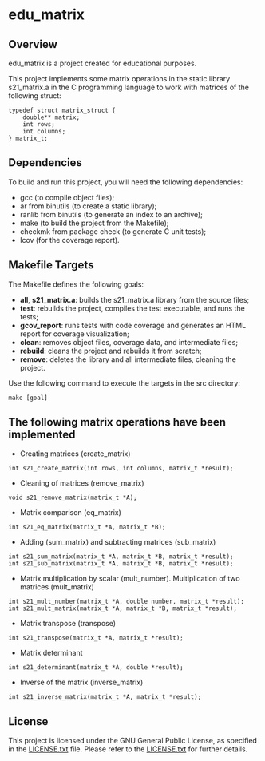 # edu_matrix
## Overview
edu_matrix is a project created for educational purposes.

This project implements some matrix operations in the static library s21_matrix.a in the C programming language to work with matrices of the following struct:
```
typedef struct matrix_struct {
    double** matrix;
    int rows;
    int columns;
} matrix_t;
```

## Dependencies
To build and run this project, you will need the following dependencies:
- gcc (to compile object files);
- ar from binutils (to create a static library);
- ranlib from binutils (to generate an index to an archive);
- make (to build the project from the Makefile);
- checkmk from package check (to generate C unit tests);
- lcov (for the coverage report).

## Makefile Targets
The Makefile defines the following goals:
- **all**, **s21_matrix.a**: builds the s21_matrix.a library from the source files;
- **test**: rebuilds the project, compiles the test executable, and runs the tests;
- **gcov_report**: runs tests with code coverage and generates an HTML report for coverage visualization;
- **clean**: removes object files, coverage data, and intermediate files;
- **rebuild**: cleans the project and rebuilds it from scratch;
- **remove**: deletes the library and all intermediate files, cleaning the project.

Use the following command to execute the targets in the src directory:
```
make [goal]
```

## The following matrix operations have been implemented
- Creating matrices (create_matrix)
```
int s21_create_matrix(int rows, int columns, matrix_t *result);
```
- Cleaning of matrices (remove_matrix)
```
void s21_remove_matrix(matrix_t *A);
```
- Matrix comparison (eq_matrix)
```
int s21_eq_matrix(matrix_t *A, matrix_t *B);
```
- Adding (sum_matrix) and subtracting matrices (sub_matrix)
```
int s21_sum_matrix(matrix_t *A, matrix_t *B, matrix_t *result);
int s21_sub_matrix(matrix_t *A, matrix_t *B, matrix_t *result);
```
- Matrix multiplication by scalar (mult_number). Multiplication of two matrices (mult_matrix)
```
int s21_mult_number(matrix_t *A, double number, matrix_t *result);
int s21_mult_matrix(matrix_t *A, matrix_t *B, matrix_t *result);
```
- Matrix transpose (transpose)
```
int s21_transpose(matrix_t *A, matrix_t *result);
```
- Matrix determinant
```
int s21_determinant(matrix_t *A, double *result);
```
- Inverse of the matrix (inverse_matrix)
```
int s21_inverse_matrix(matrix_t *A, matrix_t *result);
```

## License
This project is licensed under the GNU General Public License, as specified in the [LICENSE.txt](./LICENSE.txt) file. Please refer to the [LICENSE.txt](./LICENSE.txt) for further details.
